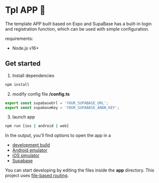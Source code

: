 # Tpl APP 👋

The template APP built based on Expo and SupaBase has a built-in login and registration function, which can be used with simple configuration.

requirements:

- Node.js v16+

## Get started

1. Install dependencies

```bash
npm install
```

2. modify config file **/config.ts**

```ts
export const supabaseUrl = 'YOUR_SUPABASE_URL';
export const supabaseKey = 'YOUR_SUPABASE_ANON_KEY';
```

3. launch app

```bash
npm run [ios | android | web]
```

In the output, you'll find options to open the app in a

- [development build](https://docs.expo.dev/develop/development-builds/introduction/)
- [Android emulator](https://docs.expo.dev/workflow/android-studio-emulator/)
- [iOS simulator](https://docs.expo.dev/workflow/ios-simulator/)
- [Supabase](https://supabase.com)

You can start developing by editing the files inside the **app** directory. This project uses [file-based routing](https://docs.expo.dev/router/introduction).